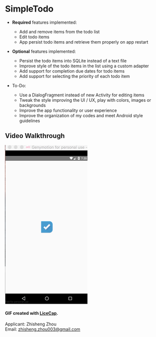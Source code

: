 # SimpleTodo
* **Required** features implemented:
  * Add and remove items from the todo list
  * Edit todo items
  * App persist todo items and retrieve them properly on app restart

* **Optional** features implemented:
  * Persist the todo items into SQLite instead of a text file
  * Improve style of the todo items in the list using a custom adapter
  * Add support for completion due dates for todo items
  * Add support for selecting the priority of each todo item

* To-Do:  
  * Use a DialogFragment instead of new Activity for editing items
  * Tweak the style improving the UI / UX, play with colors, images or backgrounds
  * Improve the app functionality or user experience
  * Improve the organization of my codes and meet Android style guidelines

## Video Walkthrough
![alt tag](https://github.com/zz676/SimpleTodo/blob/master/Demo_SimpleTodo.gif)

#### GIF created with [LiceCap](http://www.cockos.com/licecap/).

Applicant: Zhisheng Zhou	
Email: zhisheng.zhou003@gmail.com

